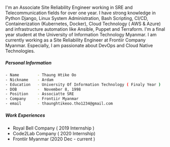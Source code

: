 I'm an Associate Site Reliability Engineer working in SRE and Telecommunication fields for over one year. I have strong knowledge in Python Django, Linux System Administration, Bash Scripting, CI/CD, Containerization (Kubernetes, Docker), Cloud Technology ( AWS & Azure) and infrastructure automation like Ansible, Puppet and Terraform. I'm a final year student at the University of Information Technology Myanmar. I am currently working as a Site Reliability Engineer at Frontiir Company Myanmar. Especially, I am passionate about DevOps and Cloud Native Technologies.

##### Personal Information

```bash
- Name        - Thaung Htike Oo
- Nickname    - Ardam
- Education   - University Of Information Technology ( Finaly Year )
- DOB         -  November 8, 1998 
- Position    - Associatte SRE
- Company     - Frontiir Myanmar
- email       - thaunghtikeoo.tho1234@gmail.com
```

##### Work Experiences

- Royal Bell Company ( 2019 Internship )
- Code2Lab Company   ( 2020 Internship) 
- Frontiir Myanmar   (2020 Dec - current )


